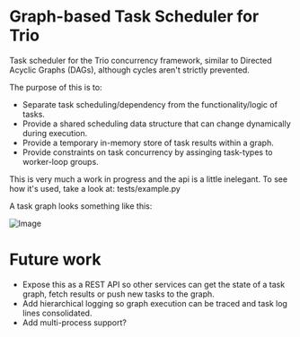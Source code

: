 # Graph-based Task Scheduler for Trio

Task scheduler for the Trio concurrency framework, similar to Directed Acyclic Graphs (DAGs), although cycles aren't strictly prevented.

The purpose of this is to:

* Separate task scheduling/dependency from the functionality/logic of tasks.
* Provide a shared scheduling data structure that can change dynamically during execution.
* Provide a temporary in-memory store of task results within a graph.
* Provide constraints on task concurrency by assinging task-types to worker-loop groups.

This is very much a work in progress and the api is a little inelegant. To see how it's used, take a look at: tests/example.py

A task graph looks something like this:

![Image](./trio_graph_scheduler/tests/example_graph.png?raw=true)

# Future work
* Expose this as a REST API so other services can get the state of a task graph, fetch results or push new tasks to the graph. 
* Add hierarchical logging so graph execution can be traced and task log lines consolidated.
* Add multi-process support?
